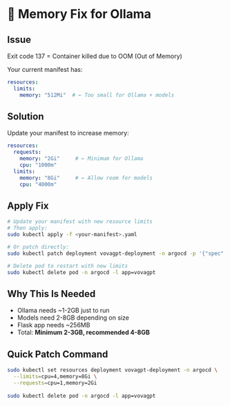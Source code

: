 # 🔧 Memory Fix for Ollama

## Issue
Exit code 137 = Container killed due to OOM (Out of Memory)

Your current manifest has:
```yaml
resources:
  limits:
    memory: "512Mi"  # ← Too small for Ollama + models
```

## Solution

Update your manifest to increase memory:

```yaml
resources:
  requests:
    memory: "2Gi"     # ← Minimum for Ollama
    cpu: "1000m"
  limits:
    memory: "8Gi"     # ← Allow room for models
    cpu: "4000m"
```

## Apply Fix

```bash
# Update your manifest with new resource limits
# Then apply:
sudo kubectl apply -f <your-manifest>.yaml

# Or patch directly:
sudo kubectl patch deployment vovagpt-deployment -n argocd -p '{"spec":{"template":{"spec":{"containers":[{"name":"vovagpt","resources":{"requests":{"memory":"2Gi","cpu":"1"},"limits":{"memory":"8Gi","cpu":"4"}}}]}}}}'

# Delete pod to restart with new limits
sudo kubectl delete pod -n argocd -l app=vovagpt
```

## Why This Is Needed

- Ollama needs ~1-2GB just to run
- Models need 2-8GB depending on size
- Flask app needs ~256MB
- Total: **Minimum 2-3GB, recommended 4-8GB**

## Quick Patch Command

```bash
sudo kubectl set resources deployment vovagpt-deployment -n argocd \
  --limits=cpu=4,memory=8Gi \
  --requests=cpu=1,memory=2Gi
  
sudo kubectl delete pod -n argocd -l app=vovagpt
```

